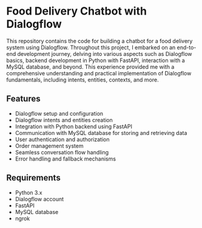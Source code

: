 # Food Delivery Chatbot with Dialogflow

This repository contains the code for building a chatbot for a food delivery system using Dialogflow. Throughout this project, I embarked on an end-to-end development journey, delving into various aspects such as Dialogflow basics, backend development in Python with FastAPI, interaction with a MySQL database, and beyond. This experience provided me with a comprehensive understanding and practical implementation of Dialogflow fundamentals, including intents, entities, contexts, and more.

## Features

- Dialogflow setup and configuration
- Dialogflow intents and entities creation
- Integration with Python backend using FastAPI
- Communication with MySQL database for storing and retrieving data
- User authentication and authorization
- Order management system
- Seamless conversation flow handling
- Error handling and fallback mechanisms

## Requirements

- Python 3.x
- Dialogflow account
- FastAPI
- MySQL database
- ngrok

